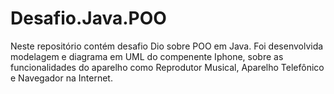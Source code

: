 # Desafio.Java.POO
 Neste repositório contém desafio Dio sobre POO em Java. Foi desenvolvida modelagem e diagrama em UML do compenente Iphone, sobre as funcionalidades do aparelho como Reprodutor Musical, Aparelho Telefônico e Navegador na Internet.
